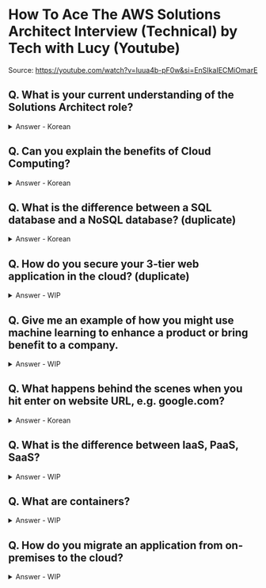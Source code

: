 # How To Ace The AWS Solutions Architect Interview (Technical) by Tech with Lucy (Youtube)
Source: https://youtube.com/watch?v=Iuua4b-pF0w&si=EnSIkaIECMiOmarE

## Q. What is your current understanding of the Solutions Architect role?
<details>
<summary>
Answer - Korean</summary>
<div markdown="1">
솔루션즈 아키텍트는 고객들이 클라우드 서비스를 더욱 효율적으로 사용할 수 있게 도와주는 역할을 합니다.
고객들에게 클라우드 전략을 소개하고 현재 비즈니스 요구 사항과 향후 예상되는 요구 사항을 충족하도록 AWS 서비스를 통합하는 솔루션 설계하고 개발 클라우드 전환 업무를 지원하는 역할들을 수행합니다.
기술적으로 확고한 클라우드 지식을 가지고 고객들과 함께 소통하여 최상의 솔루션을 제공하는 것을 목표로 합니다.
<br>
</div>
</details>

## Q. Can you explain the benefits of Cloud Computing?
<details>
<summary>
Answer - Korean</summary>
<div markdown="1">
클라우드 컴퓨팅은 IT 리소스(서버 및 네트워크 등)를 인터넷으로 빌려주는 서비스입니다. 
직접 리소스를 조달하거나 구성, 관리할 필요가 없이 AWS, Google Cloud, Azure 등과 같은 클라우드 공급자로부터 컴퓨팅 파워, 스토리지, 데이터베이스와 같은 기술 서비스에 액세스 가능하고 사용한 만큼만 비용을 지불하면 됩니다. <br>
클라우드 컴퓨팅의 장점으로는

**민첩성**(클라우드를 통해 여러 기술에 쉽고 빠르게 액세스 가능), <br>
**탄력성**(비즈니스 요구가 변화함에 따라 리소스, 용량 확장과 축소가 용이), <br>
**비용 절감**(클라우드를 통해 고정 비용(데이터 센터, 물리적 서버 등) 감소, 규모의 경제), <br>
**몇분 만에 전 세계로 배포 가능한 점**(클라우드를 사용하면 몇 분 만에 새로운 지리적 리전으로 확장하고 전 세계에 배포 가능)이 있습니다.

<br>
Tip: The on-demand delivery of IT resources over the internet with a pay-as-you-go model <br>
Benefits: <br>
- Agility  <br>
- Elasticity  <br>
- Cost savings  <br>
- Deploy globally in minutes <br>
</div>
</details>

## Q. What is the difference between a SQL database and a NoSQL database? (duplicate)
<details>
<summary>
Answer - Korean</summary>
<div markdown="1">
데이터베이스(DBMS)는 관계형 데이터베이스(SQL DB)와 그 나머지(NoSQL DB)로 분류 가능합니다. 
관계형 데이터베이스와 상호작용할 때 SQL를 사용하면 SQL DB이고 그것이 아니면 NoSQL DB 입니다.<br>
 
**SQL DB**는 데이터를 행과 열이 있는 표형태로 저장합니다. (가장 많이 사용되는 데이터베이스의 유형입니다.)
테이블의 구조와 데이터 타입 등을 사전에 정의합니다. 그리고 테이블에 정의된 내용(스키마(Schema)라는 틀)에 알맞은 형태의 데이터만 삽입할 수 있습니다. 특정한 형식을 지키기 때문에, 데이터를 정확히 입력했다면 데이터를 사용할 때에는 매우 수월합니다.
대표적 제품으로는 MySQL, PostgreSQL, Oracle DB이 있습니다.<br>

**SQL DB 장점**<br>
 - 명확하게 정의된 스키마, 데이터 무결성 보장<br>
 - 관계는 각 데이터를 중복없이 한번만 저장<br>
  
**SQL DB 단점**<br>
 - 덜 유연함. 데이터 스키마를 사전에 계획하고 알려야 함.(나중에 수정하기 힘듬)<br>
 - 관계를 맺고 있어서 조인문이 많은 복잡한 쿼리가 만들어질 수 있음<br>
 - 대체로 수직적 확장만 가능함<br>

**NoSQL DB**는 스키마가 정해진 것이 아니어서 유연성, 확장성 측면에서 더 효과적입니다. 
유연한 스키마를 제공하며, 대량의 데이터와 높은 사용자 부하에서도 손쉽게 확장이 가능
SQL DB가 아닌 모든 것을 말하는 것으로 종류가 다양합니다. 대표적으로 Key-Value, Document, Graph이 있습니다. <br>

 - Key-Value :  Key와 Value 형태로 데이터 저장합니다. 가장 단순한 형태의 데이터베이스 그러므로 가장 빠릅니다. 캐시, 세션 관리, 실시간 분석 등에 주로 사용됩니다. <br>
  대표적인 제품: redis, amazon DynamoDB <br>
 - Document: Key 와 Document (like JSON)의 형태로 데이터 저장합니다. JSON의 형태라 스키마가 변하는데 유연하게 대처 가능합니다.<br>
  대표적인 제품: Amazon DocumentDB, MongoDB<br>
- Graph:  노드의 속성별로 데이터를 저장합니다. 페이스북과 같은 소셜네트워크, 추천엔진을 위한 데이터베이스에 사용됩니다. <br>
  대표적인 제품: Amazon Neptune, neo4j<br>

**NoSQL 장점**<br>
 - 스키마가 없어서 유연함. 언제든지 저장된 데이터를 조정하고 새로운 필드 추가 가능<br>
 - 데이터는 애플리케이션이 필요로 하는 형식으로 저장됨. 데이터 읽어오는 속도 빨라짐<br>
 - 수직 및 수평 확장이 가능해서 애플리케이션이 발생시키는 모든 읽기/쓰기 요청 처리 가능<br>

**NoSQL 단점**<br>
 - 유연성으로 인해 데이터 구조 결정을 미루게 될 수 있음<br>
 - 데이터 중복을 계속 업데이트 해야 함<br>
 - 데이터가 여러 컬렉션에 중복되어 있기 때문에 수정 시 모든 컬렉션에서 수행해야 함 (SQL에서는 중복 데이터가 없으므로 한번만 수행이 가능)<br>

**❗️SQL 데이터베이스와 NoSQL 데이터베이스 차이점**
 - 데이터 저장(Storage) <br>
NoSQL은 key-value, document, wide-column, graph 등의 다양한 방식으로 데이터를 저장합니다. <br>
관계형 데이터베이스는 SQL을 이용해서 데이터를 테이블에 저장합니다. 미리 작성된 스키마를 기반으로 정해진 형식에 맞게 데이터를 저장해야 합니다. <br>
 - 스키마(Schema) <br>
SQL을 사용하려면, 고정된 형식의 스키마가 필요합니다.
다시 말해, 처리하려는 데이터 속성별로 열(column)에 대한 정보를 미리 정해두어야 한다.
스키마는 나중에 변경할 수 있지만, 이 경우 데이터베이스 전체를 수정하거나 오프라인(down-time)으로 전환할 필요가 있습니다. <br>
NoSQL은 관계형 데이터베이스보다 동적으로 스키마의 형태를 관리할 수 있습니다.
행을 추가할 때 즉시 새로운 열을 추가할 수 있고, 개별 속성에 대해서 모든 열에 대한 데이터를 반드시 입력하지 않아도 됩니다. <br>
 - 쿼리(Querying) <br>
쿼리는 데이터베이스에 대해서 정보를 요청하는 질의문입니다.
관계형 데이터베이스는 테이블의 형식과 테이블간의 관계에 맞춰 데이터를 요청해야 합니다.
그래서 정보를 요청할 때, SQL과 같이 구조화된 쿼리 언어를 사용합니다. <br>
비관계형 데이터베이스의 쿼리는 데이터 그룹 자체를 조회하는 것에 초점을 두고 있습니다.
그래서 구조화 되지 않은 쿼리 언어로도 데이터 요청이 가능합니다.
UnQL(UnStructured Query Language)이라고 말하기도 한다. <br>
 - 확장성(Scalability) <br>
일반적으로 SQL 기반의 관계형 데이터베이스는 **수직적으로** 확장합니다.
높은 메모리, CPU를 사용하는 확장이라고도 합니다.
데이터베이스가 구축된 하드웨어의 성능을 많이 이용하기 때문에 비용이 많이 듭니다.
여러 서버에 걸쳐서 데이터베이스의 관계를 정의할 수 있지만, 매우 복잡하고 시간이 많이 소모됩니다.  <br>
NoSQL로 구성된 데이터베이스는 **수평적으로** 확장합니다.
보다 값싼 서버 증설, 또는 클라우드 서비스 이용하는 확장이라고도 합니다.
NoSQL 데이터베이스를 위한 서버를 추가적으로 구축하면, 많은 트래픽을 보다 편리하게 처리할 수 있습니다.
그리고 저렴한 범용 하드웨어나 클라우드 기반의 인스턴스에 NoSQL 데이터베이스를 호스팅할 수 있어서, 수직적 확장보다 상대적으로 비용이 저렴합니다. 

<br>

**❗️ SQL 기반의 관계형 데이터베이스를 사용하는 케이스**<br>
1. 데이터베이스의 ACID 성질을 준수해야 하는 경우  <br>
 - ACID: Atomicity(원자성), Consistency(일관성), Isolation(격리성), Durability(지속성) <br>
 - 각 단어는 데이터베이스에서 실행되는 하나의 트랜잭션(Transaction)에 의한 상태의 변화를 수행하는 과정에서, 안전성을 보장하기 위해 필요한 성질입니다. <br>
 - SQL을 사용하면 데이터베이스와 상호 작용하는 방식을 정확하게 규정할 수 있기 때문에, 데이터베이스에서 데이터를 처리할 때 발생할 수 있는 예외적인 상황을 줄이고, 데이터베이스의 무결성을 보호할 수 있습니다. <br>
 - 전자 상거래를 비롯한 모든 금융 서비스를 위한 소프트웨어 개발 에서는 반드시 데이터베이스의 ACID 성질을 준수해야 합니다. <br>
2. 소프트웨어에 사용되는 데이터가 구조적이고 일관적인 경우 <br>
 - 소프트웨어(프로젝트)의 규모가 많은 서버를 필요로 하지 않고 일관된 데이터를 사용하는 경우, 관계형 데이터베이스를 사용하는 경우가 많습니다. <br>
 - 다양한 데이터 유형과 높은 트래픽을 지원하도록 설계된 NoSQL 데이터베이스를 사용해야만 하는 이유가 없기 때문입니다.<br>

**❗️ NoSQL 기반의 비관계형 데이터베이스를 사용하는 케이스**<br>
1. 데이터의 구조가 거의 또는 전혀 없는 대용량의 데이터를 저장하는 경우 <br>
 - 대부분의 NoSQL 데이터베이스는 저장할 수 있는 데이터의 유형에 제한이 없습니다. <br>
 - 필요에 따라, 언제든지 데이터의 새 유형을 추가할 수 있습니다. <br>
 - 소프트웨어 개발에 정형화 되지 않은 많은 양의 데이터가 필요한 경우, NoSQL을 적용하는 것이 더 효율적일 수 있습니다. <br>
2. 클라우드 컴퓨팅 및 저장공간을 최대한 활용하는 경우 <br>
 - 클라우드 기반으로 데이터베이스 저장소를 구축하면, 저렴한 비용의 솔루션을 제공받을 수 있습니다. <br>
 - 소프트웨어에 데이터베이스의 확장성이 중요하다면, 별다른 번거로움 없이 확장할 수 있는 NoSQL 데이터베이스를 사용하는 것이 좋습니다. <br>
3. 빠르게 서비스를 구축하는 과정에서 데이터 구조를 자주 업데이트 하는 경우 <br>
 - NoSQL 데이터베이스의 경우 스키마를 미리 준비할 필요가 없기 때문에 빠르게 개발하는 과정에 매우 유리합니다. <br>
 - 시장에 빠르게 프로토타입을 출시해야 하는 경우가 이에 해당합니다. <br>
 - 또한 소프트웨어 버전별로 많은 다운타임(데이터베이스 서버를 오프라인으로 전환하여 데이터 처리를 진행하는 작업 시간) 없이 데이터 구조를 자주 업데이트 해야하는 경우, 스키마를 매번 수정해야 하는 관계형 데이터베이스 보다 NoSQL 기반의 비관계형 데이터베이스를 사용하는 게 더 적합합니다. <br>

Source: 
<br>
https://hanamon.kr/데이터베이스-sql-vs-nosql/
<br>
https://velog.io/@swhan9404/NoSQL-의-종류별-특징
</div>
</details>

## Q. How do you secure your 3-tier web application in the cloud? (duplicate)
<details>
<summary>
Answer - WIP</summary>
<div markdown="1">
- Networking best practices  <br>
- Data protection <br>
- Identity and access management  <br>
</div>
</details>

## Q. Give me an example of how you might use machine learning to enhance a product or bring benefit to a company.
<details>
<summary>
Answer - WIP</summary>
<div markdown="1">
e.g. You run an E-Commerce Website <br>
Once custoner buys something, they get recommended with other products to buy ... <br>
--> Based on the purchase history of similar shoppers  <br>
</div>
</details>

## Q. What happens behind the scenes when you hit enter on website URL, e.g. google.com?
<details>
<summary>
Answer - Korean</summary>
<div markdown="1">

1. 웹 브라우저에 URL을 입력하고 Enter 키 입력
2. 웹 브라우저가 도메인명의 **IP 주소** 조회
   브라우저는 인터넷에서 연결할 서버를 파악해야 합니다. 이렇게 하려면 입력한 도메인을 사용하여 웹 사이트를 호스팅하는 서버의 IP 주소를 조회해야 합니다. DNS 조회를 사용하여 이 작업을 수행합니다. <br>
   DNS는 복잡하고 매우 빨라야 하기 때문에 DNS 데이터는 웹 브라우저 사이의 서로 다른 계층과 인터넷의 다양한 위치에 임시로 저장됩니다. 이를 캐시(Cache)라고 부르는데, 웹 브라우저는 고유한 캐시, 운영 체제 캐시, 라우터의 로컬 네트워크 캐시, 회사 네트워크 또는 인터넷 서비스 제공업체(ISP)의 DNS 서버 캐시를 확인합니다. <br>
   만약, 웹 브라우저가 캐시 계층에서 IP 주소를 찾을 수 없는 경우 회사 네트워크 또는 ISP의 DNS 서버가 재귀적 DNS 조회를 수행합니다. 재귀적 DNS 조회는 인터넷에 있는 여러 DNS 서버를 요청하며, 검색될 때까지 DNS 레코드에 대해 더 많은 DNS 서버에 요청합니다. 웹 브라우저가 IP 주소로 DNS 레코드를 가져오면 인터넷에서 서버를 찾아 연결을 설정해야 합니다. <br>

3. 웹 브라우저가 서버와의 TCP 연결 시작
   인터넷에 연결된 웹 브라우저 요청 패킷은 일반적으로 TCP/IP(Transmission Control Protocol/Internet Protocol)라고 하는 전송 제어 프로토콜을 사용하여 라우터 장비, 인터넷 서비스 제공회사 교환기를 통해 이동되어, 통신 회사간 경로인 라우팅 테이블을 따라서 연결할 IP 주소가 있는 웹 서버를 찾습니다.  <br>
    클라이언트와 서버가 SYN(synchronize: 연결 요청) 및 ACK(acknowledgement: 승인) 메시지를 교환하여 연결을 설정하는 3단계 프로세스입니다. <br>
    1. 클라이언트는 인터넷을 통해 서버에 SYN 패킷을 보내 새 연결이 가능한지 여부를 묻는다.
    2. 서버에 새 연결을 수락할 수 있는 열린 포트가 있는 경우, SYN/ACK 패킷을 사용하여 SYN 패킷의 ACK(승인)으로 응답한다.
    3. 클라이언트는 서버로부터 SYN/ACK 패킷을 수신하고 ACK 패킷을 전송하여 승인한다.

4. 웹 브라우저가 HTTP 요청을 서버로 전송
   TCP 연결이 설정되면 데이터 전송이 시작됩니다. 브라우저는 웹 페이지를 요청하는 GET 요청을 보냅니다.
   URL 요청에 대한 요청 라인: GET /blog/1620 HTTP/1.1 <br>
   요청 라인은 서버에 /blog/1620에서 리소스를 가져오고 HTTP/1.1과 통신하기를 원한다고 알립니다.
5. 웹 서버가 요청을 처리하고 응답을 다시 전송
   서버는 요청을 받고 요청 라인, 헤더 및 본문의 정보를 기반으로 요청 처리 방법을 결정하고 응답을 보냅니다.
6. 웹 브라우저가 콘텐츠 렌더링

> DNS(Domain Name System)는 웹사이트의 IP 주소와 도메인 주소를 연결해주는 시스템이다. 인터넷의 모든 URL에는 고유한 IP 주소가 할당되어 있으며, IP 주소는 액세스 요청 웹 사이트의 서버를 호스트하는 컴퓨터에 속한다. 예를 들어, www.google.com 의 IP 주소는 142.250.196.110이다. DNS의 주요 목적은 사람들이 쉽게 사이트 주소를 찾을 수 있도록 도와주는 것이다. 만약 DNS가 없다면 google.com과 같이 도메인 주소가 아닌, 142.250.196.110 라는 IP 주소를 하나하나 외워서 사이트에 접속해야 한다. DNS 가 자동으로 URL과 IP 주소를 매핑해주기 때문에, 쉽게 원하는 사이트에 접속할 수 있다.<br>

</div>
</details>

## Q. What is the difference between IaaS, PaaS, SaaS?
<details>
<summary>
Answer - WIP</summary>
<div markdown="1">
</div>
</details>

## Q. What are containers?
<details>
<summary>
Answer - WIP</summary>
<div markdown="1">
</div>
</details>

## Q. How do you migrate an application from on-premises to the cloud?

<details>
<summary>
Answer - WIP</summary>
<div markdown="1">
</div>
</details>
